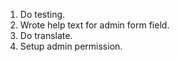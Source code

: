 
1. Do testing.
2. Wrote help text for admin form field.
3. Do translate.
4. Setup admin permission.
